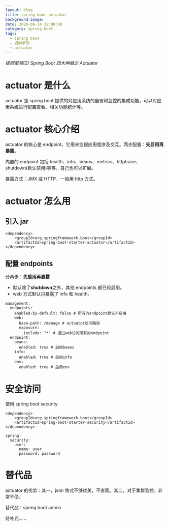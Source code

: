 ```yaml
---
layout: blog
title: spring boot actuator
background-image:
date: 2020-06-14 22:00:00
category: spring boot
tags:
  - spring boot
  - 提纲挈领
  - actuator
---
```


_提纲挈领(2) Spring Boot 四大神器之 Actuator_

# actuator 是什么

actuator 是 spring boot 提供的对应用系统的自省和监控的集成功能，可以对应用系统进行配置查看、相关功能统计等。

# actuator 核心介绍

actuator 的核心是 endpoint，它用来监视应用程序及交互。两步配置：**先启用再暴露**。

内置的 endpoint 包括 health、info、beans、metrics、httptrace、shutdown(默认禁用)等等，自己也可以扩展。

暴露方式：JMX 或 HTTP，一般用 http 方式。

# actuator 怎么用

## 引入 jar

```
<dependency>
	<groupId>org.springframework.boot</groupId>
	<artifactId>spring-boot-starter-actuator</artifactId>
</dependency>
```

## 配置 endpoints

分两步：**先启用再暴露**

- 默认除了**shutdown**之外，其他 endpoints 都已经启用。
- web 方式默认只暴露了 info 和 health。

```
management:
  endpoints:
    enabled-by-default: false # 所有的endpoint默认不启用
    web:
      base-path: /manage # actuator访问路径
      exposure:
        include: "*" # 通过web访问所有的endpoint
  endpoint:
    beans:
      enabled: true # 启用beans
    info:
      enabled: true # 启用info
    env:
      enabled: true # 启用env
```

# 安全访问

使用 spring boot security

```
<dependency>
	<groupId>org.springframework.boot</groupId>
	<artifactId>spring-boot-starter-security</artifactId>
</dependency>

spring:
  security:
    user:
      name: user
      password: password
```

# 替代品

actuator 的劣势：其一，json 格式不够优美，不直观。其二，对于集群监控，非常不便。

替代品：spring boot admin

待补充……
